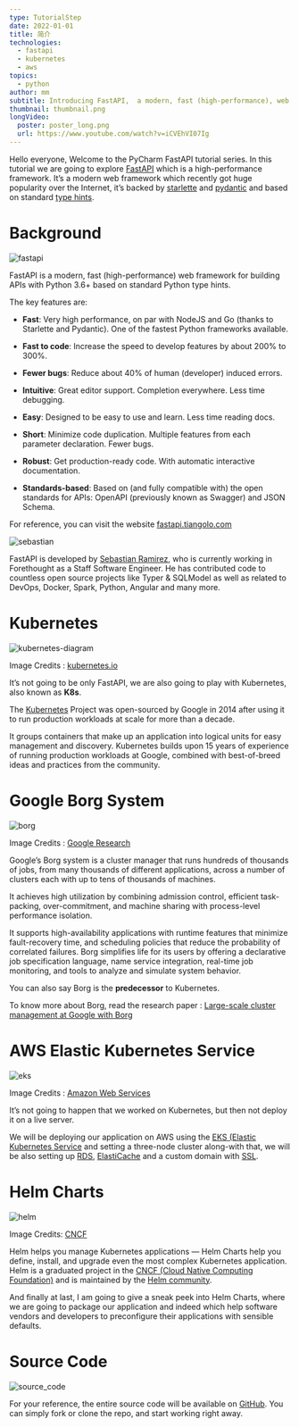 ```yaml
---
type: TutorialStep
date: 2022-01-01
title: 简介
technologies:
  - fastapi
  - kubernetes
  - aws
topics:
  - python
author: mm
subtitle: Introducing FastAPI,  a modern, fast (high-performance), web framework.
thumbnail: thumbnail.png
longVideo:
  poster: poster_long.png
  url: https://www.youtube.com/watch?v=iCVEhVI07Ig
---
```


Hello everyone, Welcome to the PyCharm FastAPI tutorial series. In this tutorial we are going to explore [FastAPI](https://fastapi.tiangolo.com) which is a high-performance framework. It’s a modern web framework which recently got huge popularity over the Internet, it’s backed by [starlette](https://www.starlette.io/) and [pydantic](https://pydantic-docs.helpmanual.io/) and based on standard [type hints](https://www.python.org/dev/peps/pep-0484/).


# Background


![fastapi](./fastapi.png)

FastAPI is a modern, fast (high-performance) web framework for building APIs with Python 3.6+ based on standard Python type hints.

The key features are:

- **Fast**: Very high performance, on par with NodeJS and Go (thanks to Starlette and Pydantic). One of the fastest Python frameworks available.

- **Fast to code**: Increase the speed to develop features by about 200% to 300%.

- **Fewer bugs**: Reduce about 40% of human (developer) induced errors.
- **Intuitive**: Great editor support. Completion everywhere. Less time debugging.
- **Easy**: Designed to be easy to use and learn. Less time reading docs.
- **Short**: Minimize code duplication. Multiple features from each parameter declaration. Fewer bugs.
- **Robust**: Get production-ready code. With automatic interactive documentation.
- **Standards-based**: Based on (and fully compatible with) the open standards for APIs: OpenAPI (previously known as Swagger) and JSON Schema.

For reference, you can visit the website [fastapi.tiangolo.com](https://fastapi.tiangolo.com/)



![sebastian](./sebastian.png)

FastAPI is developed by [Sebastian Ramirez](https://twitter.com/tiangolo), who is currently working in Forethought as a Staff Software Engineer. He has contributed code to countless open source projects like Typer & SQLModel as well as  related to DevOps, Docker, Spark, Python, Angular and many more.


# Kubernetes

![kubernetes-diagram](./container-flow.png)

Image Credits :  [kubernetes.io](https://kubernetes.io/)


It’s not going to be only FastAPI, we are also going to play with Kubernetes, also known as **K8s**.

The [Kubernetes](https://kubernetes.io/) Project was open-sourced by Google in 2014 after using it to run production workloads at scale for more than a decade.


It groups containers that make up an application into logical units for easy management and discovery. Kubernetes builds upon 15 years of experience of running production workloads at Google, combined with best-of-breed ideas and practices from the community.

# Google Borg System

![borg](./borg.png)

Image Credits : [Google Research](https://research.google/)

Google’s Borg system is a cluster manager that runs hundreds of thousands of jobs, from many thousands of different applications, across a number of clusters each with up to tens of thousands of machines.

It achieves high utilization by combining admission control, efficient task-packing, over-commitment, and machine sharing with process-level performance isolation.

It supports high-availability applications with runtime features that minimize fault-recovery time, and scheduling policies that reduce the probability of correlated failures. Borg simplifies life for its users by offering a declarative job specification language, name service integration, real-time job monitoring, and tools to analyze and simulate system behavior.

You can also say Borg is the **predecessor** to Kubernetes.

To know more about Borg, read the research paper : [Large-scale cluster management at Google with Borg](https://research.google/pubs/pub43438/)


# AWS Elastic Kubernetes Service

![eks](./eks.png)

Image Credits : [Amazon Web Services](https://aws.amazon.com/)

It’s not going to happen that we worked on Kubernetes, but then not deploy it on a live server.

We will be deploying our application on AWS using the [EKS (Elastic Kubernetes Service](https://aws.amazon.com/eks/) and setting a three-node cluster along-with that, we will be also setting up [RDS](https://aws.amazon.com/rds/), [ElastiCache](https://aws.amazon.com/elasticache/) and a custom domain with [SSL](https://aws.amazon.com/certificate-manager/).


# Helm Charts

![helm](./helm.png)

Image Credits: [CNCF](https://cncf-branding.netlify.app/projects/helm/)

Helm helps you manage Kubernetes applications — Helm Charts help you define, install, and upgrade even the most complex Kubernetes application. Helm is a graduated project in the [CNCF (Cloud Native Computing Foundation)](https://www.cncf.io/) and is maintained by the [Helm community](https://github.com/helm/community).


And finally at last, I am going to give a sneak peek into Helm Charts, where we are going to package our application and indeed which help software vendors and developers to preconfigure their applications with sensible defaults.


# Source Code

![source_code](./source_code.png)

For your reference, the entire source code will be available on [GitHub](https://github.com/mukulmantosh/FastAPI_EKS_Kubernetes). You can simply fork or clone the repo, and start working right away.